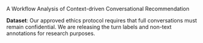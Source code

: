  A Workflow Analysis of Context-driven Conversational Recommendation

**Dataset**: Our approved ethics protocol requires that full conversations must remain confidential.  We are releasing the turn labels and non-text annotations for research purposes.

